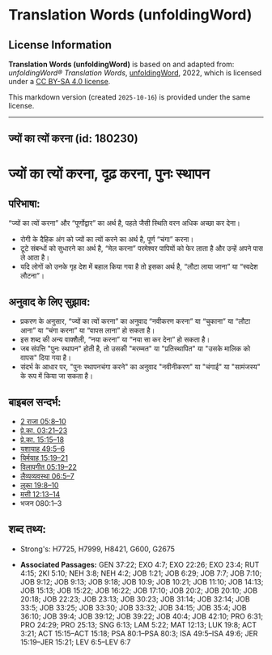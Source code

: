 # Translation Words (unfoldingWord)

## License Information

**Translation Words (unfoldingWord)** is based on and adapted from: _unfoldingWord® Translation Words_, [unfoldingWord](https://unfoldingword.org/utw), 2022, which is licensed under a [CC BY-SA 4.0 license](https://creativecommons.org/licenses/by-sa/4.0/legalcode.en).

This markdown version (created `2025-10-16`) is provided under the same license.



--------------------------------

## ज्यों का त्यों करना (id: 180230)

ज्यों का त्यों करना, दृढ़ करना, पुनः स्थापन
==========================================

परिभाषा:
--------

“ज्यों का त्यों करना” और “पूर्णोद्वार” का अर्थ है, पहले जैसी स्थिति वरन अधिक अच्छा कर देना।

* रोगी के दैहिक अंग को ज्यों का त्यों करने का अर्थ है, पूर्ण “चंगा” करना।
* टूटे संबन्धों को सुधारने का अर्थ है, “मेल करना” परमेश्वर पापियों को फेर लाता है और उन्हें अपने पास ले आता है।
* यदि लोगों को उनके गृह देश में बहाल किया गया है तो इसका अर्थ है, “लौटा लाया जाना” या “स्वदेश लौटना”।

अनुवाद के लिए सुझाव:
--------------------

* प्रकरण के अनुसार, “ज्यों का त्यों करना” का अनुवाद “नवीकरण करना” या “चुकाना” या “लौटा आना” या “चंगा करना” या “वापस लाना” हो सकता है।
* इस शब्द की अन्य वाक्शैली, “नया करना” या “नया सा कर देना” हो सकता है।
* जब संपत्ति "पुनः स्थापन" होती है, तो उसकी "मरम्मत" या "प्रतिस्थापित" या "उसके मालिक को वापस" दिया गया है।
* संदर्भ के आधार पर, "पुनः स्थापनचंगा करने" का अनुवाद "नवीनीकरण" या "चंगाई" या "सामंजस्य" के रूप में किया जा सकता है।

बाइबल सन्दर्भ:
--------------

* [2 राजा 05:8–10](https://ref.ly/2Kgs0:0)
* [प्रे.का. 03:21–23](https://ref.ly/Acts3:21-Acts3:23)
* [प्रे.का. 15:15–18](https://ref.ly/Acts15:15-Acts15:18)
* [यशायाह 49:5–6](https://ref.ly/Isa49:5-Isa49:6)
* [यिर्मयाह 15:19–21](https://ref.ly/Jer15:19-Jer15:21)
* [विलापगीत 05:19–22](https://ref.ly/Lam5:19-Lam5:22)
* [लैव्यव्यवस्था 06:5–7](https://ref.ly/Lev6:5-Lev6:7)
* [लूका 19:8–10](https://ref.ly/Luke19:8-Luke19:10)
* [मत्ती 12:13–14](https://ref.ly/Matt12:13-Matt12:14)
* भजन 080:1–3

शब्द तथ्य:
----------

* Strong's: H7725, H7999, H8421, G600, G2675

* **Associated Passages:** GEN 37:22; EXO 4:7; EXO 22:26; EXO 23:4; RUT 4:15; 2KI 5:10; NEH 3:8; NEH 4:2; JOB 1:21; JOB 6:29; JOB 7:7; JOB 7:10; JOB 9:12; JOB 9:13; JOB 9:18; JOB 10:9; JOB 10:21; JOB 11:10; JOB 14:13; JOB 15:13; JOB 15:22; JOB 16:22; JOB 17:10; JOB 20:2; JOB 20:10; JOB 20:18; JOB 22:23; JOB 23:13; JOB 30:23; JOB 31:14; JOB 32:14; JOB 33:5; JOB 33:25; JOB 33:30; JOB 33:32; JOB 34:15; JOB 35:4; JOB 36:10; JOB 39:4; JOB 39:12; JOB 39:22; JOB 40:4; JOB 42:10; PRO 6:31; PRO 24:29; PRO 25:13; SNG 6:13; LAM 5:22; MAT 12:13; LUK 19:8; ACT 3:21; ACT 15:15–ACT 15:18; PSA 80:1–PSA 80:3; ISA 49:5–ISA 49:6; JER 15:19–JER 15:21; LEV 6:5–LEV 6:7

